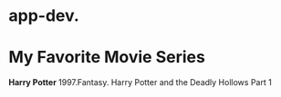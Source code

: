 # app-dev.
# My Favorite Movie Series
**Harry Potter**
1997.Fantasy. Harry Potter and the Deadly Hollows Part 1
